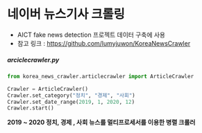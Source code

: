 # 네이버 뉴스기사 크롤링
- AICT fake news detection 프로젝트 데이터 구축에 사용
- 참고 링크 : https://github.com/lumyjuwon/KoreaNewsCrawler

##### arciclecrawler.py
```python
from korea_news_crawler.articlecrawler import ArticleCrawler

Crawler = ArticleCrawler()  
Crawler.set_category("정치", "경제", "사회")  
Crawler.set_date_range(2019, 1, 2020, 12)  
Crawler.start()

```
__2019 ~ 2020 정치, 경제 , 사회 뉴스를 멀티프로세서를 이용한 병렬 크롤러__
